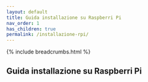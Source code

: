 ```yaml
---
layout: default
title: Guida installazione su Raspberri Pi
nav_order: 1
has_children: true
permalink: /installazione-rpi/
---
```


{% include breadcrumbs.html %}

## Guida installazione su Raspberri Pi
